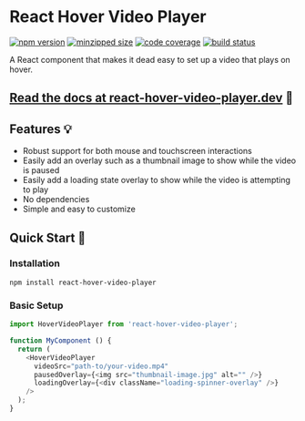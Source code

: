 # React Hover Video Player

[![npm version](https://badgen.net/npm/v/react-hover-video-player)](https://www.npmjs.com/package/react-hover-video-player)
[![minzipped size](https://badgen.net/bundlephobia/minzip/react-hover-video-player)](https://bundlephobia.com/result?p=react-hover-video-player)
[![code coverage](https://codecov.io/gh/Gyanreyer/react-hover-video-player/branch/master/graph/badge.svg)](https://codecov.io/gh/Gyanreyer/react-hover-video-player)
[![build status](https://travis-ci.com/Gyanreyer/react-hover-video-player.svg?branch=master)](https://travis-ci.com/Gyanreyer/react-hover-video-player.svg?branch=master)

A React component that makes it dead easy to set up a video that plays on hover.

## [Read the docs at react-hover-video-player.dev](https://react-hover-video-player.dev/) 📖

## Features 💡
- Robust support for both mouse and touchscreen interactions
- Easily add an overlay such as a thumbnail image to show while the video is paused
- Easily add a loading state overlay to show while the video is attempting to play
- No dependencies
- Simple and easy to customize


## Quick Start 🏃
### Installation
`npm install react-hover-video-player`

### Basic Setup
```javascript
import HoverVideoPlayer from 'react-hover-video-player';

function MyComponent () {
  return (
    <HoverVideoPlayer
      videoSrc="path-to/your-video.mp4"
      pausedOverlay={<img src="thumbnail-image.jpg" alt="" />}
      loadingOverlay={<div className="loading-spinner-overlay" />}
    />
  );
}
```
